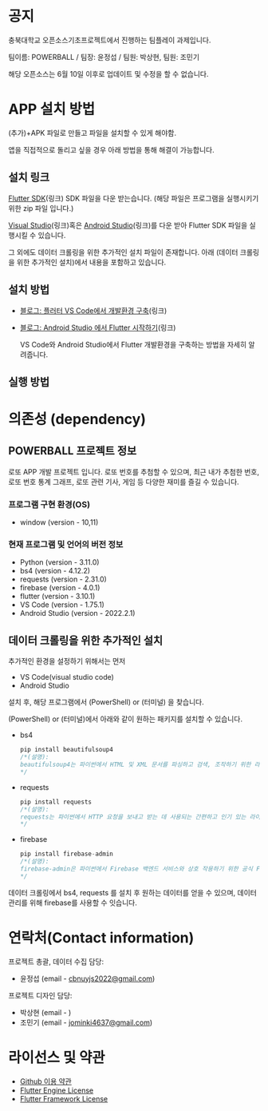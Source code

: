 # 공지
충북대학교 오픈소스기초프로젝트에서 진행하는 팀플레이 과제입니다.

팀이름: POWERBALL / 팀장: 윤정섭 / 팀원: 박상현, 팀원: 조민기

해당 오픈소스는 6월 10일 이후로 업데이트 및 수정을 할 수 없습니다.

# APP 설치 방법 

(추가)+APK 파일로 만들고 파일을 설치할 수 있게 해야함.


앱을 직접적으로 돌리고 싶을 경우 아래 방법을 통해 해결이 가능합니다.



## 설치 링크
[Flutter SDK](https://docs.flutter.dev/get-started/install/windows)(링크) SDK 파일을 다운 받는습니다. (해당 파일은 프로그램을 실행시키기 위한 zip 파일 입니다.) 

[Visual Studio](https://code.visualstudio.com/Download)(링크)혹은 [Android Studio](https://developer.android.com/studio)(링크)를 다운 받아 Flutter SDK 파일을 실행시킬 수 있습니다.

그 외에도 데이터 크롤링을 위한 추가적인 설치 파일이 존재합니다. 아래 (데이터 크롤링을 위한 추가적인 설치)에서 내용을 포함하고 있습니다.

## 설치 방법
* [블로그: 플러터 VS Code에서 개발환경 구축](https://fre2-dom.tistory.com/175)(링크)
* [블로그: Android Studio 에서 Flutter 시작하기](https://blog.yena.io/studynote/2020/02/04/Android-Flutter-Install.html)(링크)

    VS Code와 Android Studio에서 Flutter 개발환경을 구축하는 방법을 자세히 알려줍니다.  

## 실행 방법

# 의존성 (dependency)

## POWERBALL 프로젝트 정보

로또 APP 개발 프로젝트 입니다. 로또 번호를 추첨할 수 있으며, 최근 내가 추첨한 번호, 로또 번호 통계 그래프, 로또 관련 기사, 게임 등 다양한 재미를 즐길 수 있습니다. 


### 프로그램 구현 환경(OS)
- window (version - 10,11)

### 현재 프로그램 및 언어의 버전 정보
- Python (version - 3.11.0)
- bs4 (version - 4.12.2)
- requests (version - 2.31.0)
- firebase (version - 4.0.1)
- flutter (version - 3.10.1)
- VS Code (version - 1.75.1)
- Android Studio (version - 2022.2.1)

## 데이터 크롤링을 위한 추가적인 설치

추가적인 환경을 설정하기 위해서는 먼저 
* VS Code(visual studio code)
* Android Studio

설치 후, 해당 프로그램에서 (PowerShell) or (터미널) 을 찾습니다.

(PowerShell) or (터미널)에서 아래와 같이 원하는 패키지를 설치할 수 있습니다.

* bs4 
    ```c
    pip install beautifulsoup4
    /*(설명):
    beautifulsoup4는 파이썬에서 HTML 및 XML 문서를 파싱하고 검색, 조작하기 위한 라이브러리입니다. HTML 또는 XML 형식의 문서에서 데이터를 추출하거나 원하는 요소를 탐색하는 등 다양한 웹 스크래핑 작업에 사용됩니다. 웹 페이지 크롤링이나 데이터 마이닝과 같은 작업에서 유용하게 활용될 수 있습니다.
    */
    ```

* requests
    ```c
    pip install requests
    /*(설명):
    requests는 파이썬에서 HTTP 요청을 보내고 받는 데 사용되는 간편하고 인기 있는 라이브러리입니다. requests를 사용하면 웹 페이지에 GET, POST, PUT, DELETE 등의 HTTP 요청을 보내고, 응답을 받아오며, 쿠키, 세션 관리 등을 처리할 수 있습니다. HTTP 클라이언트를 구현하는 데 편리한 기능을 제공합니다.
    */
    ```

* firebase
    ```c
    pip install firebase-admin
    /*(설명):
    firebase-admin은 파이썬에서 Firebase 백엔드 서비스와 상호 작용하기 위한 공식 Firebase Admin SDK입니다. Firebase의 다양한 기능에 접근하고 관리할 수 있는 API를 제공하여 사용자 관리, 데이터베이스 연동, 푸시 알림 등을 처리할 수 있습니다.
    */
    ```

 데이터 크롤링에서 bs4, requests 를 설치 후 원하는 데이터를 얻을 수 있으며, 데이터 관리를 위해 firebase를 사용할 수 잇습니다.


# 연락처(Contact information)
프로젝트 총괄, 데이터 수집 담당: 
 * 윤정섭 (email - cbnuyjs2022@gmail.com)

프로젝트 디자인 담당:
 * 박상현 (email - )
 * 조민기 (email - jominki4637@gmail.com)

# 라이선스 및 약관
 * [Github 이용 약관](https://docs.github.com/en/site-policy/github-terms/github-terms-of-service)
 * [Flutter Engine License](https://github.com/flutter/flutter/blob/master/LICENSE)
 * [Flutter Framework License](https://github.com/flutter/flutter/blob/master/LICENSE)
